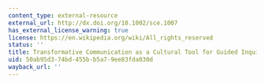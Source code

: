 ```yaml
---
content_type: external-resource
external_url: http://dx.doi.org/10.1002/sce.1007
has_external_license_warning: true
license: https://en.wikipedia.org/wiki/All_rights_reserved
status: ''
title: Transformative Communication as a Cultural Tool for Guided Inquiry
uid: 50ab95d3-74bd-455b-b5a7-9ee83fda030d
wayback_url: ''
---
```


